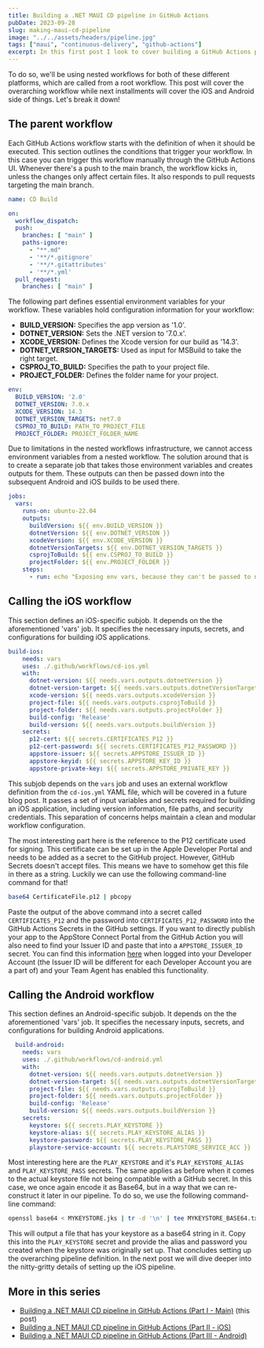 ```yaml
---
title: Building a .NET MAUI CD pipeline in GitHub Actions
pubDate: 2023-09-28
slug: making-maui-cd-pipeline
image: "../../assets/headers/pipeline.jpg"
tags: ["maui", "continuous-delivery", "github-actions"]
excerpt: In this first post I look to cover building a GitHub Actions pipeline that can build your .NET MAUI application for both Android and iOS and get it all the way to the Google Play Store and Apple AppStore for testing. 
---
```


To do so, we'll be using nested workflows for both of these different platforms, which are called from a root workflow. This post will cover the overarching workflow while next installments will cover the iOS and Android side of things. Let's break it down!

## The parent workflow

Each GitHub Actions workflow starts with the definition of when it should be executed. This section outlines the conditions that trigger your workflow. In this case you can trigger this workflow manually through the GitHub Actions UI. Whenever there's a push to the main branch, the workflow kicks in, unless the changes only affect certain files. It also responds to pull requests targeting the main branch.

```yaml
name: CD Build

on:
  workflow_dispatch:
  push:
    branches: [ "main" ]
    paths-ignore:
      - "**.md"
      - '**/*.gitignore'
      - '**/*.gitattributes'
      - '**/*.yml'
  pull_request:
    branches: [ "main" ]
```

The following part defines essential environment variables for your workflow. These variables hold configuration information for your workflow:

- **BUILD_VERSION:** Specifies the app version as '1.0'.
- **DOTNET_VERSION:** Sets the .NET version to '7.0.x'.
- **XCODE_VERSION:** Defines the Xcode version for our build as '14.3'.
- **DOTNET_VERSION_TARGETS:** Used as input for MSBuild to take the right target.
- **CSPROJ_TO_BUILD:** Specifies the path to your project file.
- **PROJECT_FOLDER:** Defines the folder name for your project.

```yaml
env:
  BUILD_VERSION: '2.0'
  DOTNET_VERSION: 7.0.x
  XCODE_VERSION: 14.3
  DOTNET_VERSION_TARGETS: net7.0
  CSPROJ_TO_BUILD: PATH_TO_PROJECT_FILE
  PROJECT_FOLDER: PROJECT_FOLDER_NAME
```

Due to limitations in the nested workflows infrastructure, we cannot access environment variables from a nested workflow. The solution around that is to create a separate job that takes those environment variables and creates outputs for them. These outputs can then be passed down into the subsequent Android and iOS builds to be used there.

```yaml
jobs:
  vars:
    runs-on: ubuntu-22.04
    outputs:      
      buildVersion: ${{ env.BUILD_VERSION }}
      dotnetVersion: ${{ env.DOTNET_VERSION }}
      xcodeVersion: ${{ env.XCODE_VERSION }}
      dotnetVersionTargets: ${{ env.DOTNET_VERSION_TARGETS }}
      csprojToBuild: ${{ env.CSPROJ_TO_BUILD }}
      projectFolder: ${{ env.PROJECT_FOLDER }}
    steps:
      - run: echo "Exposing env vars, because they can't be passed to nested workflows."
```

## Calling the iOS workflow

This section defines an iOS-specific subjob. It depends on the the aforementioned 'vars' job. It specifies the necessary inputs, secrets, and configurations for building iOS applications.

```yaml
build-ios:   
    needs: vars 
    uses: ./.github/workflows/cd-ios.yml
    with:
      dotnet-version: ${{ needs.vars.outputs.dotnetVersion }}
      dotnet-version-target: ${{ needs.vars.outputs.dotnetVersionTargets }}
      xcode-version: ${{ needs.vars.outputs.xcodeVersion }}
      project-file: ${{ needs.vars.outputs.csprojToBuild }}
      project-folder: ${{ needs.vars.outputs.projectFolder }}
      build-config: 'Release'
      build-version: ${{ needs.vars.outputs.buildVersion }}
    secrets:
      p12-cert: ${{ secrets.CERTIFICATES_P12 }}
      p12-cert-password: ${{ secrets.CERTIFICATES_P12_PASSWORD }}
      appstore-issuer: ${{ secrets.APPSTORE_ISSUER_ID }}
      appstore-keyid: ${{ secrets.APPSTORE_KEY_ID }}
      appstore-private-key: ${{ secrets.APPSTORE_PRIVATE_KEY }}
```

This subjob depends on the `vars` job and uses an external workflow definition from the `cd-ios.yml` YAML file, which will be covered in a future blog post. It passes a set of input variables and secrets required for building an iOS application, including version information, file paths, and security credentials. This separation of concerns helps maintain a clean and modular workflow configuration.

The most interesting part here is the reference to the P12 certificate used for signing. This certificate can be set up in the Apple Developer Portal and needs to be added as a secret to the GitHub project. However, GitHub Secrets doesn't accept files. This means we have to somehow get this file in there as a string. Luckily we can use the following command-line command for that!

```bash
base64 CertificateFile.p12 | pbcopy
```

Paste the output of the above command into a secret called `CERTIFICATES_P12` and the password into `CERTIFICATES_P12_PASSWORD` into the GitHub Actions Secrets in the GitHub settings. If you want to directly publish your app to the AppStore Connect Portal from the GitHub Action you will also need to find your Issuer ID and paste that into a `APPSTORE_ISSUER_ID` secret. You can find this information [here](https://appstoreconnect.apple.com/access/api) when logged into your Developer Account (the Issuer ID will be different for each Developer Account you are a part of) and your Team Agent has enabled this functionality.

## Calling the Android workflow

This section defines an Android-specific subjob. It depends on the the aforementioned 'vars' job. It specifies the necessary inputs, secrets, and configurations for building Android applications.

```yaml
  build-android:
    needs: vars
    uses: ./.github/workflows/cd-android.yml
    with:
      dotnet-version: ${{ needs.vars.outputs.dotnetVersion }}
      dotnet-version-target: ${{ needs.vars.outputs.dotnetVersionTargets }}
      project-file: ${{ needs.vars.outputs.csprojToBuild }}
      project-folder: ${{ needs.vars.outputs.projectFolder }}
      build-config: 'Release'
      build-version: ${{ needs.vars.outputs.buildVersion }}
    secrets:
      keystore: ${{ secrets.PLAY_KEYSTORE }}
      keystore-alias: ${{ secrets.PLAY_KEYSTORE_ALIAS }}
      keystore-password: ${{ secrets.PLAY_KEYSTORE_PASS }}
      playstore-service-account: ${{ secrets.PLAYSTORE_SERVICE_ACC }}
```

Most interesting here are the `PLAY_KEYSTORE` and it's `PLAY_KEYSTORE_ALIAS` and `PLAY_KEYSTORE_PASS` secrets. The same applies as before when it comes to the actual keystore file not being compatible with a GitHub secret. In this case, we once again encode it as Base64, but in a way that we can re-construct it later in our pipeline. To do so, we use the following command-line command:

```bash
openssl base64 < MYKEYSTORE.jks | tr -d '\n' | tee MYKEYSTORE_BASE64.txt
```

This will output a file that has your keystore as a base64 string in it. Copy this into the `PLAY_KEYSTORE` secret and provide the alias and password you created when the keystore was originally set up. That concludes setting up the overarching pipeline definition. In the next post we will dive deeper into the nitty-gritty details of setting up the iOS pipeline.


## More in this series

- [Building a .NET MAUI CD pipeline in GitHub Actions (Part I - Main)](https://thewissen.io/making-maui-cd-pipeline/) (this post)
- [Building a .NET MAUI CD pipeline in GitHub Actions (Part II - iOS)](https://thewissen.io/making-maui-cd-pipeline-part2/)
- [Building a .NET MAUI CD pipeline in GitHub Actions (Part III - Android)](https://thewissen.io/making-maui-cd-pipeline-part3/)